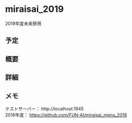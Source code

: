 # miraisai_2019
2019年度未来祭用

## 予定

## 概要

## 詳細

## メモ
テストサーバー： http://localhost:1945  
2018年度： https://github.com/FUN-AI/miraisai_menu_2018
